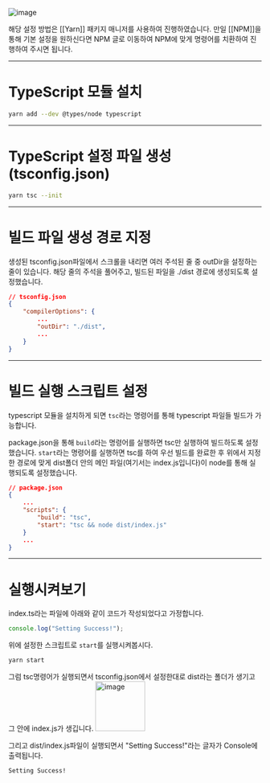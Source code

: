 ![image](https://images.velog.io/images/hanganda23/post/cc68451e-4eed-4df6-8ff0-af19111f699b/ts.png)

해당 설정 방법은 [[Yarn]] 패키지 매니저를 사용하여 진행하였습니다.
만일 [[NPM]]을 통해 기본 설정을 원하신다면 NPM 글로 이동하여 NPM에 맞게 명령어를 치환하여 진행하여 주시면 됩니다.

---
# TypeScript 모듈 설치

```bash
yarn add --dev @types/node typescript
```

---
# TypeScript 설정 파일 생성(tsconfig.json)

```bash
yarn tsc --init
```

---
# 빌드 파일 생성 경로 지정

생성된 tsconfig.json파일에서 스크롤을 내리면 여러 주석된 줄 중 outDir을 설정하는 줄이 있습니다.
해당 줄의 주석을 풀어주고, 빌드된 파일을 ./dist 경로에 생성되도록 설정했습니다.

```json
// tsconfig.json
{
	"compilerOptions": {
		... 
		"outDir": "./dist", 
		...
	}
}
```

---
# 빌드 실행 스크립트 설정

typescript 모듈을 설치하게 되면 `tsc`라는 명령어를 통해 typescript 파일들 빌드가 가능합니다.

package.json을 통해 `build`라는 명령어를 실행하면 tsc만 실행하여 빌드하도록 설정했습니다.
`start`라는 명령어를 실행하면 tsc를 하여 우선 빌드를 완료한 후 위에서 지정한 경로에 맞게 dist폴더 안의 메인 파일(여기서는 index.js입니다)이 node를 통해 실행되도록 설정했습니다.

```json
// package.json
{
	... 
	"scripts": { 
		"build": "tsc",
		"start": "tsc && node dist/index.js" 
	} 
	...
}
```

---
# 실행시켜보기

index.ts라는 파일에 아래와 같이 코드가 작성되었다고 가정합니다.
```typescript
console.log("Setting Success!");
```

위에 설정한 스크립트로 `start`를 실행시켜봅시다.
```bash
yarn start
```

그럼 tsc명령어가 실행되면서 tsconfig.json에서 설정한대로 dist라는 폴더가 생기고 그 안에 index.js가 생깁니다.
<img width="99" alt="image" src="https://gist.github.com/user-attachments/assets/23a032f4-4052-47d4-a522-adaa19d0f6a5">

그리고 dist/index.js파일이 실행되면서 "Setting Success!"라는 글자가 Console에 출력됩니다.
```bash
Setting Success!
```
